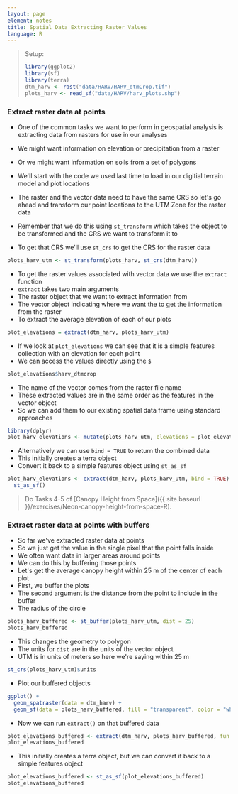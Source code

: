 ```yaml
---
layout: page
element: notes
title: Spatial Data Extracting Raster Values
language: R
---
```


> Setup:
>
> ```r
> library(ggplot2)
> library(sf)
> library(terra)
> dtm_harv <- rast("data/HARV/HARV_dtmCrop.tif")
> plots_harv <- read_sf("data/HARV/harv_plots.shp")
> ```

### Extract raster data at points

* One of the common tasks we want to perform in geospatial analysis is extracting data from rasters for use in our analyses
* We might want information on elevation or precipitation from a raster
* Or we might want information on soils from a set of polygons

* We'll start with the code we used last time to load in our digitial terrain model and plot locations
* The raster and the vector data need to have the same CRS so let's go ahead and transform our point locations to the UTM Zone for the raster data
* Remember that we do this using `st_transform` which takes the object to be transformed and the CRS we want to transform it to
* To get that CRS we'll use `st_crs` to get the CRS for the raster data

```r
plots_harv_utm <- st_transform(plots_harv, st_crs(dtm_harv))
```

* To get the raster values associated with vector data we use the `extract` function
* `extract` takes two main arguments
* The raster object that we want to extract information from
* The vector object indicating where we want the to get the information from the raster
* To extract the average elevation of each of our plots

```r
plot_elevations = extract(dtm_harv, plots_harv_utm)
```

* If we look at `plot_elevations` we can see that it is a simple features collection with an elevation for each point
* We can access the values directly using the `$`

```r
plot_elevations$harv_dtmcrop
```

* The name of the vector comes from the raster file name
* These extracted values are in the same order as the features in the vector object
* So we can add them to our existing spatial data frame using standard approaches

```r
library(dplyr)
plot_harv_elevations <- mutate(plots_harv_utm, elevations = plot_elevations$harv_dtmcrop)
```

* Alternatively we can use `bind = TRUE` to return the combined data
* This initially creates a terra object
* Convert it back to a simple features object using `st_as_sf`

```r
plot_harv_elevations <- extract(dtm_harv, plots_harv_utm, bind = TRUE) |>
  st_as_sf()
```

> Do Tasks 4-5 of [Canopy Height from Space]({{ site.baseurl }}/exercises/Neon-canopy-height-from-space-R).

### Extract raster data at points with buffers

* So far we've extracted raster data at points
* So we just get the value in the single pixel that the point falls inside
* We often want data in larger areas around points
* We can do this by buffering those points
* Let's get the average canopy height within 25 m of the center of each plot
* First, we buffer the plots
* The second argument is the distance from the point to include in the buffer
* The radius of the circle

```r
plots_harv_buffered <- st_buffer(plots_harv_utm, dist = 25)
plots_harv_buffered
```

* This changes the geometry to polygon
* The units for `dist` are in the units of the vector object
* UTM is in units of meters so here we're saying within 25 m

```r
st_crs(plots_harv_utm)$units
```

* Plot our buffered objects

```r
ggplot() +
  geom_spatraster(data = dtm_harv) +
  geom_sf(data = plots_harv_buffered, fill = "transparent", color = "white")
```

* Now we can run `extract()` on that buffered data
```r
plot_elevations_buffered <- extract(dtm_harv, plots_harv_buffered, fun = mean, bind = TRUE)
plot_elevations_buffered
```

* This initially creates a terra object, but we can convert it back to a simple features object

```r
plot_elevations_buffered <- st_as_sf(plot_elevations_buffered)
plot_elevations_buffered
```

